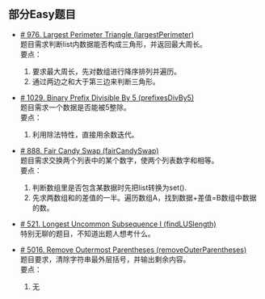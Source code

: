 ## 部分Easy题目

* [# 976. Largest Perimeter Triangle (largestPerimeter)](https://leetcode.com/problems/largest-perimeter-triangle/)  
题目需求判断list内数据能否构成三角形，并返回最大周长。  
要点：
    1. 要求最大周长，先对数组进行降序排列并遍历。
    2. 通过两边之和大于第三边来判断三角形。 


* [# 1029. Binary Prefix Divisible By 5 (prefixesDivBy5)](https://leetcode.com/problems/binary-prefix-divisible-by-5/)  
题目需求一个数据是否能被5整除。   
要点：
    1. 利用除法特性，直接用余数迭代。

* [# 888. Fair Candy Swap (fairCandySwap)](https://leetcode.com/problems/fair-candy-swap/)  
题目需求交换两个列表中的某个数字，使两个列表数字和相等。     
要点：
    1. 判断数组里是否包含某数据时先把list转换为set().
    2. 先求两数组和的差值的一半。遍历数组A，找到数据+差值=B数组中数据的数。
    
* [# 521. Longest Uncommon Subsequence I (findLUSlength)](https://leetcode.com/problems/longest-uncommon-subsequence-i/)  
特别无聊的题目，不知道出题人想考什么。

* [# 5016. Remove Outermost Parentheses (removeOuterParentheses)](https://leetcode.com/problems/remove-outermost-parentheses/)  
题目要求，清除字符串最外层括号，并输出剩余内容。  
要点：
    1. 无